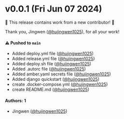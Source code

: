 # v0.0.1 (Fri Jun 07 2024)

:tada: This release contains work from a new contributor! :tada:

Thank you, Jingwen ([@hujingwen1025](https://github.com/hujingwen1025)), for all your work!

#### ⚠️ Pushed to `main`

- Added deploy.yml file ([@hujingwen1025](https://github.com/hujingwen1025))
- Added release.yml file ([@hujingwen1025](https://github.com/hujingwen1025))
- Added deploy.sh file ([@hujingwen1025](https://github.com/hujingwen1025))
- Added .autorc file ([@hujingwen1025](https://github.com/hujingwen1025))
- Added amber.yaml secrets file ([@hujingwen1025](https://github.com/hujingwen1025))
- Added django quickstart ([@hujingwen1025](https://github.com/hujingwen1025))
- create .docker-compose.yml ([@hujingwen1025](https://github.com/hujingwen1025))
- create README.md ([@hujingwen1025](https://github.com/hujingwen1025))

#### Authors: 1

- Jingwen ([@hujingwen1025](https://github.com/hujingwen1025))
